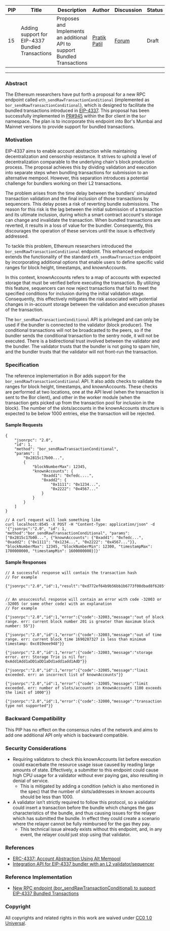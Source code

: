 | PIP               | Title                           | Description          | Author                        | Discussion | Status | Type                                     | Date                  |
|-------------------|---------------------------------|----------------------|-------------------------------|------------|--------|------------------------------------------|-----------------------|
| 15 | Adding support for EIP-4337 Bundled Transactions  | Proposes and Implements an additional API to support Bundled Transactions | [Pratik Patil](https://github.com/pratikspatil024) | [Forum](https://forum.polygon.technology/t/pip-adding-support-for-eip-4337-bundled-transactions/12679)  | Draft | Interface | 2023-08-2
---

### Abstract 

The Ethereum researchers have put forth a proposal for a new RPC endpoint called `eth_sendRawTransactionConditional` (implemented as `bor_sendRawTransactionConditional`), which is designed to facilitate the bundled transactions introduced in [EIP-4337](https://eips.ethereum.org/EIPS/eip-4337). This proposal has been successfully implemented in [PR#945](https://github.com/maticnetwork/bor/pull/945) within the Bor client in the `bor` namespace. The plan is to incorporate this endpoint into Bor's Mumbai and Mainnet versions to provide support for bundled transactions.

### Motivation

EIP-4337 aims to enable account abstraction while maintaining decentralization and censorship resistance. It strives to uphold a level of decentralization comparable to the underlying chain's block production process. The proposal achieves this by dividing validation and execution into separate steps when bundling transactions for submission to an alternative mempool. However, this separation introduces a potential challenge for bundlers working on their L2 transactions.

The problem arises from the time delay between the bundlers' simulated transaction validation and the final inclusion of those transactions by sequencers. This delay poses a risk of reverting bundle submissions. The reason for this risk is the lag between the initial submission of a transaction and its ultimate inclusion, during which a smart contract account's storage can change and invalidate the transaction. When bundled transactions are reverted, it results in a loss of value for the bundler. Consequently, this discourages the operation of these services until the issue is effectively addressed.

To tackle this problem, Ethereum researchers introduced the `bor_sendRawTransactionConditional` endpoint. This enhanced endpoint extends the functionality of the standard `eth_sendRawTransaction` endpoint by incorporating additional options that enable users to define specific valid ranges for block height, timestamps, and knownAccounts.

In this context, knownAccounts refers to a map of accounts with expected storage that must be verified before executing the transaction. By utilizing this feature, sequencers can now reject transactions that fail to meet the specified conditions for inclusion during the initial validation stage. Consequently, this effectively mitigates the risk associated with potential changes in in-account storage between the validation and execution phases of the transaction.

The `bor_sendRawTransactionConditional` API is privileged and can only be used if the bundler is connected to the validator (block producer). The conditional transactions will not be broadcasted to the peers, so if the bundler sends the conditional transaction to the sentry node, it will not be executed. There is a bidirectional trust involved between the validator and the bundler. The validator trusts that the bundler is not going to spam him, and the bundler trusts that the validator will not front-run the transaction.

### Specification

The reference implementation in Bor adds support for the `bor_sendRawTransactionConditional` API. It also adds checks to validate the ranges for block height, timestamps, and knownAccounts. These checks are performed at two locations, one at the API level (when the transaction is sent to the Bor client), and other in the worker module (when the transaction gets picked up from the transaction pool for inclusion in the block). The number of the slots/accounts in the knownAccounts structure is expected to be below 1000 entries, else the transaction will be rejected.

#### Sample Requests

```
{
    "jsonrpc": "2.0",
    "id": 1,
    "method": "bor_sendRawTransactionConditional",
    "params": [
        "0x2815c17b00...",
        {
            "blockNumberMax": 12345,
            "knownAccounts": {
                "0xadd1": "0xfedc....",
                "0xadd2": { 
                    "0x1111": "0x1234...",
                    "0x2222": "0x4567..."
                }
            }     
        } 
    ]
}

// A curl request will look something like
curl localhost:8545 -X POST -H "Content-Type: application/json" -d '{"jsonrpc":"2.0", "id": 1, "method":"bor_sendRawTransactionConditional", "params": ["0x2815c17b00...", {"knownAccounts": {"0xadd1": "0xfedc...", "0xadd2": {"0x1111": "0x1234...", "0x2222": "0x4567..."}}, "blockNumberMax": 12345, "blockNumberMin": 12300, "timestampMax": 1700000000, "timestampMin": 1600000000}]}'
```

#### Sample Responses

```
// A successful response will contain the transaction hash
// For example

{"jsonrpc":"2.0","id":1,"result":"0xd772ef64b9b56bb1b6773f08dbad8f6285f241e2f723a13e6b380c6d3749637b"}


// An unsuccessful response will contain an error with code -32003 or -32005 (or some other code) with an explanation
// For example

{"jsonrpc":"2.0","id":1,"error":{"code":-32003,"message":"out of block range. err: current block number 201 is greater than maximum block number: 55"}}

{"jsonrpc":"2.0","id":1,"error":{"code":-32003,"message":"out of time range. err: current block time 1690287327 is less than minimum timestamp: 0xc019eee948"}}

{"jsonrpc":"2.0","id":1,"error":{"code":-32003,"message":"storage error. err: Storage Trie is nil for: 0xAdd1Add1aDD1aDD1aDd1add1add1AdD"}}

{"jsonrpc":"2.0","id":1,"error":{"code":-32005,"message":"limit exceeded. err: an incorrect list of knownAccounts"}}

{"jsonrpc":"2.0","id":1,"error":{"code":-32005,"message":"limit exceeded. err: number of slots/accounts in KnownAccounts 1100 exceeds the limit of 1000"}}

{"jsonrpc":"2.0","id":1,"error":{"code":-32000,"message":"transaction type not supported"}}
```

### Backward Compatibility

This PIP has no effect on the consensus rules of the network and aims to add one additional API only which is backward compatible.


### Security Considerations

- Requiring validators to check this knownAccounts list before execution could exacerbate the resource usage issue caused by reading large amounts of state. Effectively, a submitter to this endpoint could cause high CPU usage for a validator without ever paying gas, also resulting in denial of service.
    - This is mitigated by adding a condition (which is also mentioned in the spec) that the number of slots/addresses in known accounts should be less than 1000.
- A validator isn’t strictly required to follow this protocol, so a validator could insert a transaction before the bundle which changes the gas characteristics of the bundle, and thus causing issues for the relayer which has submitted the bundle. In effect they could create a scenario where the relayer cannot be fully reimbursed for the gas they pay.
    - This technical issue already exists without this endpoint, and, in any event, the relayer could just stop using that validator.


### References

- [ERC-4337: Account Abstraction Using Alt Mempool](https://github.com/ethereum/EIPs/blob/master/EIPS/eip-4337.md)
- [Integration API for EIP-4337 bundler with an L2 validator/sequencer](https://notes.ethereum.org/@yoav/SkaX2lS9j)

### Reference Implementation

- [New RPC endpoint (bor_sendRawTransactionConditional) to support EIP-4337 Bundled Transactions](https://github.com/maticnetwork/bor/pull/945)

### Copyright 

All copyrights and related rights in this work are waived under [CC0 1.0 Universal](https://creativecommons.org/publicdomain/zero/1.0/legalcode).